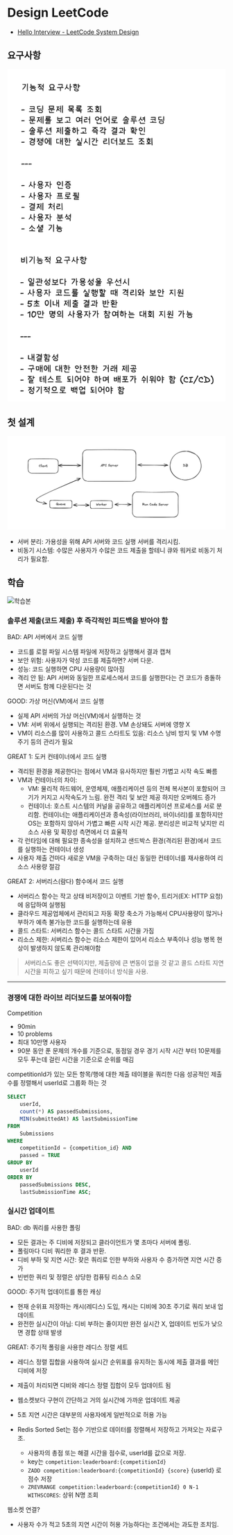 # Design LeetCode

-   [Hello Interview - LeetCode System Design](https://www.hellointerview.com/learn/system-design/problem-breakdowns/leetcode)

## 요구사항

![요구사항](./requirements.png)

## 첫 설계

![첫 설계](./practice%20design.png)

-   서버 분리: 가용성을 위해 API 서버와 코드 실행 서버를 격리시킴.
-   비동기 시스템: 수많은 사용자가 수많은 코드 제출을 할테니 큐와 워커로 비동기 처리가 필요함.

## 학습

![학습본](./design.png)

### 솔루션 제출(코드 제출) 후 즉각적인 피드백을 받아야 함

BAD: API 서버에서 코드 실행

-   코드를 로컬 파일 시스템 파일에 저장하고 실행해서 결과 캡쳐
-   보안 위험: 사용자가 악성 코드를 제출하면? 서버 다운.
-   성능: 코드 실행하면 CPU 사용량이 많아짐
-   격리 안 됨: API 서버와 동일한 프로세스에서 코드를 실행한다는 건 코드가 충돌하면
    서버도 함께 다운된다는 것

GOOD: 가상 머신(VM)에서 코드 실행

-   실제 API 서버의 가상 머신(VM)에서 실행하는 것
-   VM: 서버 위에서 실행되는 격리된 환경. VM 손상돼도 서버에 영향 X
-   VM이 리소스를 많이 사용하고 콜드 스타트도 있음: 리소스 낭비 방지 및
    VM 수명 주기 등의 관리가 필요

GREAT 1: 도커 컨테이너에서 코드 실행

-   격리된 환경을 제공한다는 점에서 VM과 유사하지만 훨씬 가볍고 시작 속도 빠름
-   VM과 컨테이너의 차이:
    -   VM: 물리적 하드웨어, 운영체제, 애플리케이션 등의 전체 복사본이 포함되어
        크기가 커지고 시작속도가 느림. 완전 격리 및 보안 제공 하지만 오버헤드 증가
    -   컨테이너: 호스트 시스템의 커널을 공유하고 애플리케이션 프로세스를 서로 분리함.
        컨테이너는 애플리케이션과 종속성(라이브러리, 바이너리)를 포함하지만 OS는 포함하지 않아서
        가볍고 빠른 시작 시간 제공. 분리성은 비교적 낮지만 리소스 사용 및 확장성 측면에서 더 효율적
-   각 런타임에 대해 필요한 종속성을 설치하고 샌드박스 환경(격리된 환경)에서 코드를 실행하는 컨테이너 생성
-   사용자 제출 건마다 새로운 VM을 구축하는 대신 동일한 컨테이너를 재사용하여 리소스 사용량 절감

GREAT 2: 서버리스(람다) 함수에서 코드 실행

-   서버리스 함수는 작고 상태 비저장이고 이벤트 기반 함수, 트리거(EX: HTTP 요청)에 응답하여 실행됨
-   클라우드 제공업체에서 관리되고 자동 확장 축소가 가능해서 CPU사용량이 많거나 부하가 예측 불가능한 코드를 실행하는데 유용
-   콜드 스타트: 서버리스 함수는 콜드 스타트 시간을 가짐
-   리소스 제한: 서버리스 함수는 리소스 제한이 있어서 리소스 부족이나 성능 병목 현상이 발생하지 않도록 관리해야함

> 서버리스도 좋은 선택이지만, 제출량에 큰 변동이 없을 것 같고 콜드 스타트 지연 시간을 피하고 싶기 때문에 컨테이너 방식을 사용.

---

### 경쟁에 대한 라이브 리더보드를 보여줘야함

Competition

-   90min
-   10 problems
-   최대 10만명 사용자
-   90분 동안 푼 문제의 개수를 기준으로, 동점일 경우
    경기 시작 시간 부터 10문제를 모두 푸는데 걸린 시간을
    기준으로 순위를 매김

competitionId가 있는 모든 항목/행에 대한 제출 테이블을
쿼리한 다음 성공적인 제출 수를 정렬해서 userId로 그룹화 하는 것

```sql
SELECT
    userId,
    count(*) AS passedSubmissions,
    MIN(submittedAt) AS lastSubmissionTime
FROM
    Submissions
WHERE
    competitionId = {competition_id} AND
    passed = TRUE
GROUP BY
    userId
ORDER BY
    passedSubmissions DESC,
    lastSubmissionTime ASC;
```

### 실시간 업데이트

BAD: db 쿼리를 사용한 폴링

-   모든 결과는 주 디비에 저장되고 클라이언트가 몇 초마다 서버에 폴링.
-   폴링마다 디비 쿼리한 후 결과 반환.
-   디비 부하 및 지연 시간: 잦은 쿼리로 인한 부하와 사용자 수 증가하면 지연 시간 증가
-   빈번한 쿼리 및 정렬은 상당한 컴퓨팅 리소스 소모

GOOD: 주기적 업데이트를 통한 캐싱

-   현재 순위표 저장하는 캐시(레디스) 도입, 캐시는 디비에 30초 주기로 쿼리 보내 업데이트
-   완전한 실시간이 아님: 디비 부하는 줄이지만 완전 실시간 X, 업데이트 빈도가 낮으면 경합 상태 발생

GREAT: 주기적 폴링을 사용한 레디스 정렬 세트

-   레디스 정렬 집합을 사용하여 실시간 순위표를 유지하는 동시에 제출 결과를 메인 디비에 저장
-   제출이 처리되면 디비와 레디스 정렬 집합이 모두 업데이트 됨
-   웹소켓보다 구현이 간단하고 거의 실시간에 가까운 업데이트 제공
-   5초 지연 시간은 대부분의 사용자에게 일반적으로 허용 가능

-   Redis Sorted Set는 점수 기반으로 데이터를 정렬해서 저장하고 가져오는 자료구조.
    -   사용자의 총점 또는 해결 시간을 점수로, userId를 값으로 저장.
    -   key는 `competition:leaderboard:{competitionId}`
    -   `ZADD competition:leaderboard:{competitionId} {score}` {userId} 로 점수 저장
    -   `ZREVRANGE competition:leaderboard:{competitionId} 0 N-1 WITHSCORES`: 상위 N명 조회

웹소켓 연결?

-   사용자 수가 적고 5초의 지연 시간이 허용 가능하다는 조건에서는 과도한 조치임.
